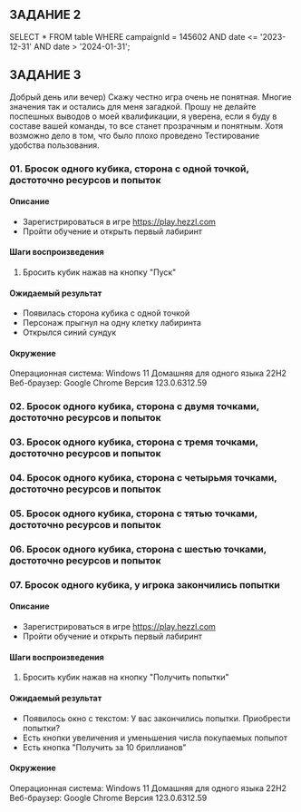 ## ЗАДАНИЕ 2
SELECT * FROM table WHERE campaignId = 145602 AND date <= '2023-12-31' AND date > '2024-01-31';

## ЗАДАНИЕ 3
Добрый день или вечер) Скажу честно игра очень не понятная. Многие значения так и остались для меня загадкой. 
Прошу не делайте поспешных выводов о моей квалификации, я уверена, если я буду в составе вашей команды, то все станет прозрачным и понятным.
Хотя возможно дело в том, что было плохо проведено Тестирование удобства пользования.

### 01. Бросок одного кубика, сторона с одной точкой, достоточно ресурсов и попыток
#### Описание 
* Зарегистрироваться в игре https://play.hezzl.com
* Пройти обучение и открыть первый лабиринт
#### Шаги воспроизведения 
1. Бросить кубик нажав на кнопку "Пуск"
#### Ожидаемый результат
* Появилась сторона кубика с одной точкой
* Персонаж прыгнул на одну клетку лабиринта
* Открылся синий сундук
#### Окружение 
Операционная система: Windows 11 Домашняя для одного языка 22H2
Веб-браузер: Google Chrome Версия 123.0.6312.59

### 02. Бросок одного кубика, сторона с двумя точками, достоточно ресурсов и попыток
### 03. Бросок одного кубика, сторона с тремя точками, достоточно ресурсов и попыток
### 04. Бросок одного кубика, сторона с четырьмя точками, достоточно ресурсов и попыток
### 05. Бросок одного кубика, сторона с тятью точками, достоточно ресурсов и попыток
### 06. Бросок одного кубика, сторона с шестью точками, достоточно ресурсов и попыток
### 07. Бросок одного кубика, у игрока закончились попытки 
#### Описание 
* Зарегистрироваться в игре https://play.hezzl.com
* Пройти обучение и открыть первый лабиринт
#### Шаги воспроизведения 
1. Бросить кубик нажав на кнопку "Получить попытки"
#### Ожидаемый результат
* Появилось окно с текстом: У вас закончились попытки. Приобрести попытки? 
* Есть кнопки увеличения и уменьшения числа покупаемых попыпот
* Есть кнопка "Получить за 10 бриллианов"
#### Окружение 
Операционная система: Windows 11 Домашняя для одного языка 22H2
Веб-браузер: Google Chrome Версия 123.0.6312.59
